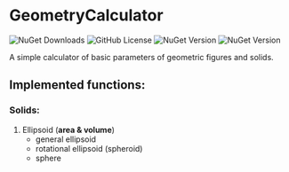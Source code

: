 # GeometryCalculator

![NuGet Downloads](https://img.shields.io/nuget/dt/GeometryCalc.GeometryCalculator?label=NuGet) ![GitHub License](https://img.shields.io/github/license/MAtt5816/geometry-calculator) ![NuGet Version](https://img.shields.io/nuget/v/GeometryCalc.GeometryCalculator) ![NuGet Version](https://img.shields.io/nuget/vpre/GeometryCalc.GeometryCalculator)




A simple calculator of basic parameters of geometric figures and solids.

## Implemented functions:
### Solids:
1. Ellipsoid (**area & volume**)
    * general ellipsoid
    * rotational ellipsoid (spheroid)
    * sphere